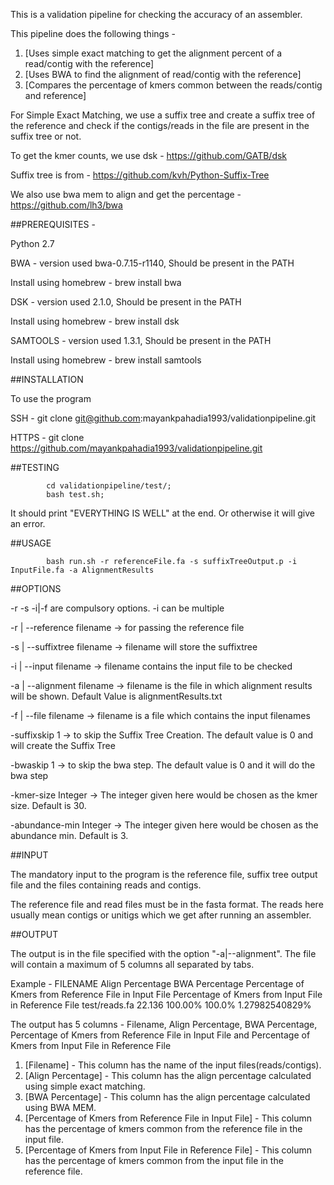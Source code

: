 This is a validation pipeline for checking the accuracy of an assembler. 

This pipeline does the following things - 

1. [Uses simple exact matching to get the alignment percent of a read/contig with the reference]
2. [Uses BWA to find the alignment of read/contig with the reference]
3. [Compares the percentage of kmers common between the reads/contig and reference]

For Simple Exact Matching, we use a suffix tree and create a suffix tree of the reference and check if the contigs/reads in the file are present in the suffix tree or not.

To get the kmer counts, we use dsk - https://github.com/GATB/dsk

Suffix tree is from - https://github.com/kvh/Python-Suffix-Tree

We also use bwa mem to align and get the percentage - https://github.com/lh3/bwa

##PREREQUISITES -

Python 2.7


BWA - version used bwa-0.7.15-r1140, Should be present in the PATH

Install using homebrew - brew install bwa

DSK - version used 2.1.0, Should be present in the PATH

Install using homebrew - brew install dsk

SAMTOOLS - version used 1.3.1, Should be present in the PATH

Install using homebrew - brew install samtools

##INSTALLATION

To use the program

SSH - 
			git clone git@github.com:mayankpahadia1993/validationpipeline.git


HTTPS - 
			git clone https://github.com/mayankpahadia1993/validationpipeline.git

##TESTING
			
			cd validationpipeline/test/;
			bash test.sh;

It should print "EVERYTHING IS WELL" at the end. Or otherwise it will give an error.


##USAGE 


			bash run.sh -r referenceFile.fa -s suffixTreeOutput.p -i InputFile.fa -a AlignmentResults

##OPTIONS

-r -s -i|-f are compulsory options. -i can be multiple


-r | --reference filename -> for passing the reference file


-s | --suffixtree filename  -> filename will store the suffixtree


-i | --input filename -> filename contains the input file to be checked


-a | --alignment filename -> filename is the file in which alignment results will be shown. Default Value is alignmentResults.txt


-f | --file filename -> filename is a file which contains the input filenames


-suffixskip 1 -> to skip the Suffix Tree Creation. The default value is 0 and will create the Suffix Tree


-bwaskip 1 -> to skip the bwa step. The default value is 0 and it will do the bwa step


-kmer-size Integer -> The integer given here would be chosen as the kmer size. Default is 30. 


-abundance-min Integer -> The integer given here would be chosen as the abundance min. Default is 3.


##INPUT

The mandatory input to the program is the reference file, suffix tree output file and the files containing reads and contigs.

The reference file and read files must be in the fasta format. The reads here usually mean contigs or unitigs which we get after running an assembler.

##OUTPUT

The output is in the file specified with the option "-a|--alignment". The file will contain a maximum of 5 columns all separated by tabs.

Example - 
FILENAME	Align Percentage	BWA Percentage	Percentage of Kmers from Reference File in Input File	Percentage of Kmers from Input File in Reference File
test/reads.fa	22.136	100.00%	100.0%	1.27982540829%

The output has 5 columns - Filename, Align Percentage, BWA Percentage, Percentage of Kmers from Reference File in Input File and Percentage of Kmers from Input File in Reference File

1. [Filename] - This column has the name of the input files(reads/contigs).
2. [Align Percentage] - This column has the align percentage calculated using simple exact matching.
3. [BWA Percentage] - This column has the align percentage calculated using BWA MEM.
4. [Percentage of Kmers from Reference File in Input File] - This column has the percentage of kmers common from the reference file in the input file.
5. [Percentage of Kmers from Input File in Reference File] - This column has the percentage of kmers common from the input file in the reference file.

